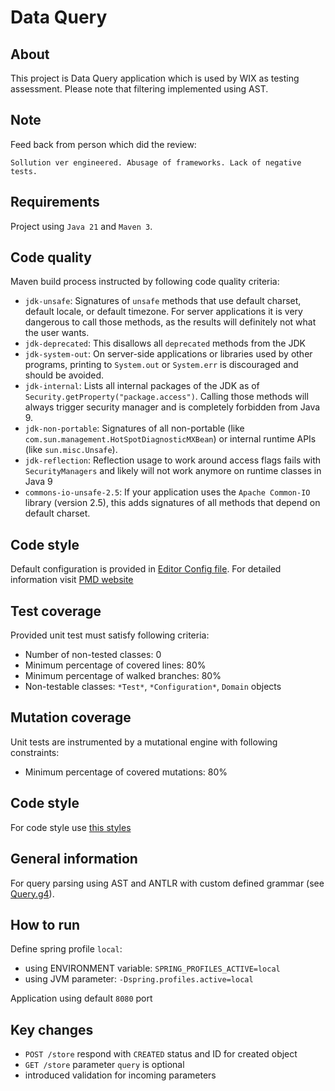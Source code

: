 # Data Query

## About

This project is Data Query application which is used by WIX as testing assessment. Please note that filtering implemented using AST. 

## Note
Feed back from person which did the review:
```
Sollution ver engineered. Abusage of frameworks. Lack of negative tests.
```

## Requirements

Project using `Java 21` and `Maven 3`.

## Code quality

Maven build process instructed by following code quality criteria:

* `jdk-unsafe`: Signatures of `unsafe` methods that use default charset, default locale, or default timezone. For server
  applications it is very dangerous to call those methods, as the results will definitely not what the user wants.
* `jdk-deprecated`: This disallows all `deprecated` methods from the JDK
* `jdk-system-out`: On server-side applications or libraries used by other programs, printing to `System.out`
  or `System.err` is discouraged and should be avoided.
* `jdk-internal`: Lists all internal packages of the JDK as of `Security.getProperty("package.access")`. Calling those
  methods will always trigger security manager and is completely forbidden from Java 9.
* `jdk-non-portable`: Signatures of all non-portable (like `com.sun.management.HotSpotDiagnosticMXBean`) or internal
  runtime APIs (like `sun.misc.Unsafe`).
* `jdk-reflection`: Reflection usage to work around access flags fails with `SecurityManagers` and likely will not work
  anymore on runtime classes in Java 9
* `commons-io-unsafe-2.5`: If your application uses the `Apache Common-IO` library (version 2.5), this adds signatures
  of all methods that depend on default charset.

## Code style

Default configuration is provided in [Editor Config file](.editorconfig). For detailed information
visit [PMD website](https://pmd.github.io/latest/pmd_rules_java.html)

## Test coverage

Provided unit test must satisfy following criteria:

* Number of non-tested classes: 0
* Minimum percentage of covered lines: 80%
* Minimum percentage of walked branches: 80%
* Non-testable classes: `*Test*`, `*Configuration*`, `Domain` objects

## Mutation coverage

Unit tests are instrumented by a mutational engine with following constraints:

* Minimum percentage of covered mutations: 80%

## Code style

For code style use [this styles](.editorconfig)

## General information

For query parsing using AST and ANTLR with custom defined grammar (see [Query.g4](src/main/resources/antlr/org/cynic/data_query/antlr/query/Query.g4)).

## How to run

Define spring profile `local`:

* using ENVIRONMENT variable: `SPRING_PROFILES_ACTIVE=local`
* using JVM parameter: `-Dspring.profiles.active=local`

Application using default `8080` port

## Key changes

* `POST /store` respond with `CREATED` status and ID for created object
* `GET /store` parameter `query` is optional
* introduced validation for incoming parameters
